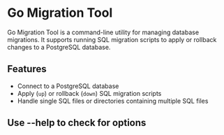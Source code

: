 # Go Migration Tool

Go Migration Tool is a command-line utility for managing database migrations. It supports running SQL migration scripts to apply or rollback changes to a PostgreSQL database.

## Features

- Connect to a PostgreSQL database
- Apply (`up`) or rollback (`down`) SQL migration scripts
- Handle single SQL files or directories containing multiple SQL files

## Use --help to check for options